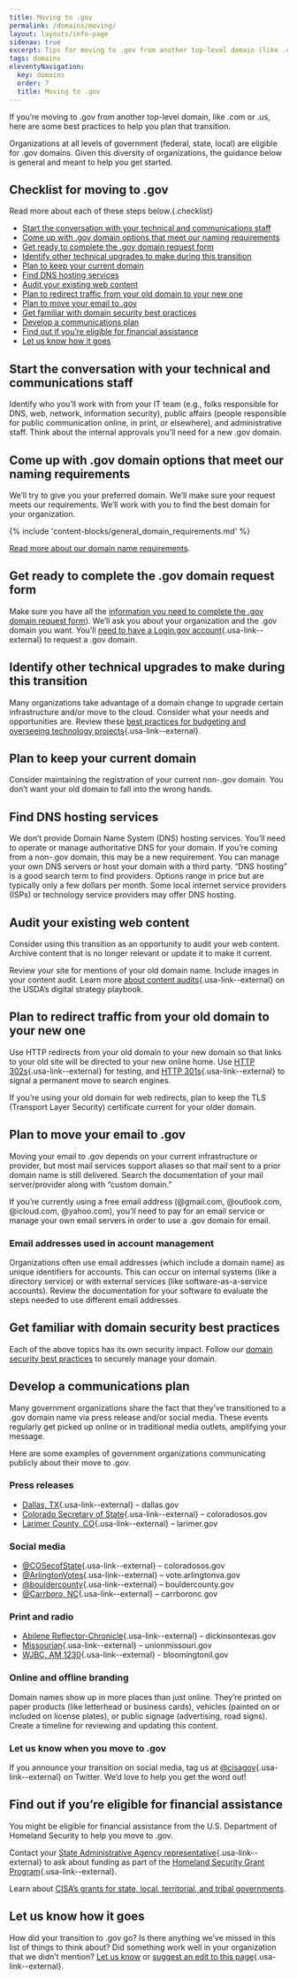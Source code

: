 ```yaml
---
title: Moving to .gov
permalink: /domains/moving/
layout: layouts/info-page
sidenav: true
excerpt: Tips for moving to .gov from another top-level domain (like .com or .us)
tags: domains
eleventyNavigation:
  key: domains
  order: 7
  title: Moving to .gov
---
```


If you’re moving to .gov from another top-level domain, like .com or .us, here are some best practices to help you plan that transition.

Organizations at all levels of government (federal, state, local) are eligible for .gov domains. Given this diversity of organizations, the guidance below is general and meant to help you get started.


## Checklist for moving to .gov

Read more about each of these steps below.{.checklist}
- [Start the conversation with your technical and communications staff](#start-the-conversation-with-your-technical-and-communications-staff)
- [Come up with .gov domain options that meet our naming requirements](#come-up-with-.gov-domain-options-that-meet-our-naming-requirements)
- [Get ready to complete the .gov domain request form](#get-ready-to-complete-the-.gov-domain-request-form)
- [Identify other technical upgrades to make during this transition](#identify-other-technical-upgrades-to-make-during-this-transition)
- [Plan to keep your current domain](#plan-to-keep-your-current-domain)
- [Find DNS hosting services](#find-dns-hosting-services)
- [Audit your existing web content](#audit-your-existing-web-content)
- [Plan to redirect traffic from your old domain to your new one](#plan-to-redirect-traffic-from-your-old-domain-to-your-new-one)
- [Plan to move your email to .gov](#plan-to-move-your-email-to-.gov)
- [Get familiar with domain security best practices](#get-familiar-with-domain-security-best-practices)
- [Develop a communications plan](#develop-a-communications-plan)
- [Find out if you’re eligible for financial assistance](#find-out-if-you‘re-eligible-for-financial-assistance)
- [Let us know how it goes](#let-us-know-how-it-goes)


## Start the conversation with your technical and communications staff

Identify who you’ll work with from your IT team (e.g., folks responsible for DNS, web, network, information security), public affairs (people responsible for public communication online, in print, or elsewhere), and administrative staff. Think about the internal approvals you’ll need for a new .gov domain.



## Come up with .gov domain options that meet our naming requirements

We’ll try to give you your preferred domain. We’ll make sure your request meets our requirements. We’ll work with you to find the best domain for your organization.

{% include 'content-blocks/general_domain_requirements.md' %}

[Read more about our domain name requirements](../choosing/).

## Get ready to complete the .gov domain request form

Make sure you have all the [information you need to complete the .gov domain request form](../before/#information-you%E2%80%99ll-need-to-complete-the-domain-request-form)). We’ll ask you about your organization and the .gov domain you want. You’ll [need to have a Login.gov account](https://login.gov/help/get-started/create-your-account/){.usa-link--external} to request a .gov domain.


## Identify other technical upgrades to make during this transition

Many organizations take advantage of a domain change to upgrade certain infrastructure and/or move to the cloud. Consider what your needs and opportunities are. Review these [best practices for budgeting and overseeing technology projects](https://derisking-guide.18f.gov/state-field-guide/budgeting-tech/){.usa-link--external}.


## Plan to keep your current domain

Consider maintaining the registration of your current non-.gov domain. You don’t want your old domain to fall into the wrong hands.


## Find DNS hosting services

We don’t provide Domain Name System (DNS) hosting services. You’ll need to operate or manage authoritative DNS for your domain. If you’re coming from a non-.gov domain, this may be a new requirement. You can manage your own DNS servers or host your domain with a third party. “DNS hosting” is a good search term to find providers. Options range in price but are typically only a few dollars per month. Some local internet service providers (ISPs) or technology service providers may offer DNS hosting.


## Audit your existing web content

Consider using this transition as an opportunity to audit your web content. Archive content that is no longer relevant or update it to make it current.

Review your site for mentions of your old domain name. Include images in your content audit. Learn more [about content audits](https://www.usda.gov/digital-strategy/content/plays#content3){.usa-link--external} on the USDA’s digital strategy playbook.


## Plan to redirect traffic from your old domain to your new one

Use HTTP redirects from your old domain to your new domain so that links to your old site will be directed to your new online home. Use [HTTP 302s](https://en.wikipedia.org/wiki/HTTP_302){.usa-link--external} for testing, and [HTTP 301s](https://en.wikipedia.org/wiki/HTTP_301){.usa-link--external} to signal a permanent move to search engines.

If you’re using your old domain for web redirects, plan to keep the TLS (Transport Layer Security) certificate current for your older domain.


## Plan to move your email to .gov

Moving your email to .gov depends on your current infrastructure or provider, but most mail services support aliases so that mail sent to a prior domain name is still delivered. Search the documentation of your mail server/provider along with “custom domain.”

If you’re currently using a free email address (\@gmail.com, \@outlook.com, \@icloud.com, \@yahoo.com), you’ll need to pay for an email service or manage your own email servers in order to use a .gov domain for email.

### Email addresses used in account management

Organizations often use email addresses (which include a domain name) as unique identifiers for accounts. This can occur on internal systems (like a directory service) or with external services (like software-as-a-service accounts). Review the documentation for your software to evaluate the steps needed to use different email addresses.


## Get familiar with domain security best practices

Each of the above topics has its own security impact. Follow our [domain security best practices](../security/) to securely manage your domain.


## Develop a communications plan

Many government organizations share the fact that they’ve transitioned to a .gov domain name via press release and/or social media. These events regularly get picked up online or in traditional media outlets, amplifying your message.

Here are some examples of government organizations communicating publicly about their move to .gov.

### Press releases
- [Dallas, TX](https://www.dallascitynews.net/new-dallas-gov-domain-name){.usa-link--external} – dallas.gov 
- [Colorado Secretary of State](https://www.coloradosos.gov/pubs/newsRoom/pressReleases/2021/PR20210825Domain.html){.usa-link--external} – coloradosos.gov
- [Larimer County, CO](https://www.larimer.gov/spotlights/2022/04/27/why-we-are-moving-larimergov){.usa-link--external} – larimer.gov

### Social media

- [\@COSecofState](https://twitter.com/COSecofState/status/1430583619865616385){.usa-link--external} – coloradosos.gov
- [\@ArlingtonVotes](https://twitter.com/ArlingtonVotes/status/1554158281135898625){.usa-link--external} – vote.arlingtonva.gov
- [\@bouldercounty](https://twitter.com/bouldercounty/status/1545070920452096001){.usa-link--external} – bouldercounty.gov
- [\@Carrboro, NC](https://twitter.com/CarrboroGov/status/1483845242071752711){.usa-link--external} – carrboronc.gov

### Print and radio

- [Abilene Reflector-Chronicle](https://www.abilene-rc.com/news/county-website-and-emails-change-from-org-to-gov/article_cc417aaa-5ceb-11ec-80db-3b467491a717.html){.usa-link--external} – dickinsontexas.gov
- [Missourian](https://www.emissourian.com/local_news/union-moving-to-gov-domain-name/article_4bc2bf98-62b2-11ec-bde9-e70c55cd93c4.html){.usa-link--external} – unionmissouri.gov
- [WJBC, AM 1230](https://www.wjbc.com/2022/04/29/bloomington-normal-to-update-website-domains/){.usa-link--external} - bloomingtonil.gov

### Online and offline branding

Domain names show up in more places than just online. They’re printed on paper products (like letterhead or business cards), vehicles (painted on or included on license plates), or public signage (advertising, road signs). Create a timeline for reviewing and updating this content.

### Let us know when you move to .gov

If you announce your transition on social media, tag us at [\@cisagov](https://twitter.com/cisagov){.usa-link--external} on Twitter. We’d love to help you get the word out!


## Find out if you’re eligible for financial assistance

You might be eligible for financial assistance from the U.S. Department of Homeland Security to help you move to .gov.

Contact your [State Administrative Agency representative](https://www.fema.gov/grants/preparedness/about/state-administrative-agency-contacts){.usa-link--external} to ask about funding as part of the [Homeland Security Grant Program](https://www.fema.gov/grants/preparedness/homeland-security){.usa-link--external}. 

Learn about [CISA’s grants for state, local, territorial, and tribal governments](https://www.cisa.gov/cyber-grants).


## Let us know how it goes

How did your transition to .gov go? Is there anything we’ve missed in this list of things to think about? Did something work well in your organization that we didn’t mention? [Let us know](../../contact/) or [suggest an edit to this page](https://github.com/cisagov/getgov-home/issues/new/choose){.usa-link--external}.
